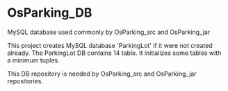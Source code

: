 # OsParking_DB
MySQL database used commonly by OsParking_src and OsParking_jar

This project creates MySQL database 'ParkingLot' if it were not created already.
The ParkingLot DB contains 14 table.
It initializes some tables with a minimum tuples.

This DB repository is needed by OsParking_src and OsParking_jar repositories.
